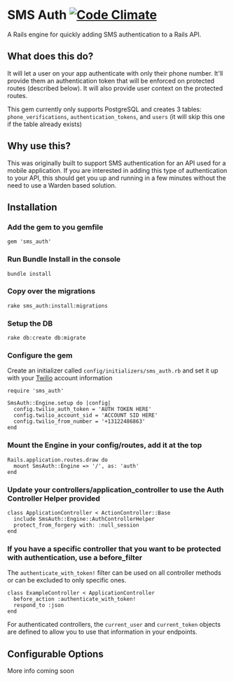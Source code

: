 # SMS Auth [![Code Climate](https://codeclimate.com/github/plattyp/sms_auth/badges/gpa.svg)](https://codeclimate.com/github/plattyp/sms_auth)

A Rails engine for quickly adding SMS authentication to a Rails API.

## What does this do?

It will let a user on your app authenticate with only their phone number. It'll provide them an authentication token that will be enforced on protected routes (described below). It will also provide user context on the protected routes.

This gem currently only supports PostgreSQL and creates 3 tables: `phone_verifications`, `authentication_tokens`, and `users` (it will skip this one if the table already exists)

## Why use this?

This was originally built to support SMS authentication for an API used for a mobile application. If you are interested in adding this type of authentication to your API, this should get you up and running in a few minutes without the need to use a Warden based solution.

## Installation

### Add the gem to you gemfile

    gem 'sms_auth'

### Run Bundle Install in the console

    bundle install

### Copy over the migrations

    rake sms_auth:install:migrations

### Setup the DB

    rake db:create db:migrate

### Configure the gem

Create an initializer called `config/initializers/sms_auth.rb` and set it up with your [Twilio](https://www.twilio.com) account information

```
require 'sms_auth'

SmsAuth::Engine.setup do |config|
  config.twilio_auth_token = 'AUTH TOKEN HERE'
  config.twilio_account_sid = 'ACCOUNT SID HERE'
  config.twilio_from_number = '+13122486863'
end

```

### Mount the Engine in your config/routes, add it at the top

```
Rails.application.routes.draw do
  mount SmsAuth::Engine => '/', as: 'auth'
end
```

### Update your controllers/application_controller to use the Auth Controller Helper provided

```
class ApplicationController < ActionController::Base
  include SmsAuth::Engine::AuthControllerHelper
  protect_from_forgery with: :null_session
end
```

### If you have a specific controller that you want to be protected with authentication, use a before_filter

The `authenticate_with_token!` filter can be used on all controller methods or can be excluded to only specific ones.

```
class ExampleController < ApplicationController
  before_action :authenticate_with_token!
  respond_to :json
end
```
For authenticated controllers, the `current_user` and `current_token` objects are defined to allow you to use that information in your endpoints.

## Configurable Options

More info coming soon
